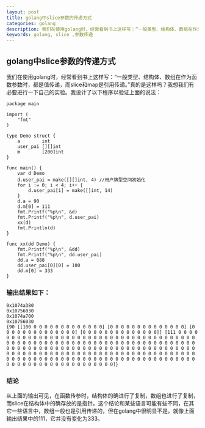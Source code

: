 ```yaml
---
layout: post
title: golang中slice参数的传递方式
categories: golang
description: 我们在使用golang时，经常看到书上这样写：“一般类型、结构体、数组在作为函数参数时，都是值传递，而slice和map是引用传递。”真的是这样吗？我想我们有必要进行一下自己的实验。
keywords: golang, slice ,参数传递
---
```


## golang中slice参数的传递方式

我们在使用golang时，经常看到书上这样写：“一般类型、结构体、数组在作为函数参数时，都是值传递，而slice和map是引用传递。”真的是这样吗？我想我们有必要进行一下自己的实验。我设计了以下程序以验证上面的说法：
```
package main

import (
	"fmt"
)

type Demo struct {
	a        int
	user_pai [][]int
	m        [200]int
}

func main() {
	var d Demo
	d.user_pai = make([][]int, 4) //用户牌型空间初始化
	for i := 0; i < 4; i++ {
		d.user_pai[i] = make([]int, 14)
	}
	d.a = 90
	d.m[0] = 111
	fmt.Printf("%p\n", &d)
	fmt.Printf("%p\n", d.user_pai)
	xx(d)
	fmt.Println(d)
}

func xx(dd Demo) {
	fmt.Printf("%p\n", &dd)
	fmt.Printf("%p\n", dd.user_pai)
	dd.a = 888
	dd.user_pai[0][0] = 100
	dd.m[0] = 333
}
```
### 输出结果如下：
```
0x1074a380
0x10756030
0x1074a700
0x10756030
{90 [[100 0 0 0 0 0 0 0 0 0 0 0 0 0] [0 0 0 0 0 0 0 0 0 0 0 0 0 0] [0 0 0 0 0 0 0 0 0 0 0 0 0 0] [0 0 0 0 0 0 0 0 0 0 0 0 0 0]] [111 0 0 0 0 0 0 0 0 0 0 0 0 0 0 0 0 0 0 0 0 0 0 0 0 0 0 0 0 0 0 0 0 0 0 0 0 0 0 0 0 0 0 0 0 0 0 0 0 0 0 0 0 0 0 0 0 0 0 0 0 0 0 0 0 0 0 0 0 0 0 0 0 0 0 0 0 0 0 0 0 0 0 0 0 0 0 0 0 0 0 0 0 0 0 0 0 0 0 0 0 0 0 0 0 0 0 0 0 0 0 0 0 0 0 0 0 0 0 0 0 0 0 0 0 0 0 0 0 0 0 0 0 0 0 0 0 0 0 0 0 0 0 0 0 0 0 0 0 0 0 0 0 0 0 0 0 0 0 0 0 0 0 0 0 0 0 0 0 0 0 0 0 0 0 0 0 0 0 0 0 0 0 0 0 0 0 0 0 0 0 0 0 0 0 0 0 0 0 0]}
```

### 结论
从上面的输出可见，在函数传参时，结构体的确进行了复制，数组也进行了复制，而slice在结构体中的确存放的是指针。这个结论和某些语言可能有些不同，在其它一些语言中，数组一般也是引用传递的，但在golang中很明显不是。就像上面输出结果中的111，它并没有变化为333。